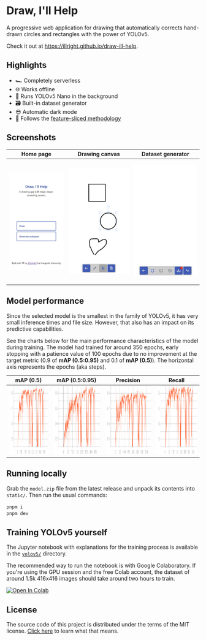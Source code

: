 # Draw, I'll Help

A progressive web application for drawing that automatically corrects hand-drawn circles and rectangles with the power of YOLOv5.

Check it out at <https://illright.github.io/draw-ill-help>.

## Highlights

- 🏎️ Completely serverless
- 🌐 Works offline
- 🧠 Runs YOLOv5 Nano in the background
- 🗃️ Built-in dataset generator
- 😎 Automatic dark mode
- 🍰 Follows the [feature-sliced methodology](https://feature-sliced.design/)

## Screenshots

<table>
<thead>
<th>Home page</th>
<th>Drawing canvas</th>
<th>Dataset generator</th>
</thead>
<tr>
<td>

![Home page](./.github/readme/home.jpg)

</td>
<td>

![Drawing page](./.github/readme/draw.jpg)

</td>
<td>

![Dataset page](./.github/readme/dataset.jpg)

</td>
</tr>
</table>

## Model performance

Since the selected model is the smallest in the family of YOLOv5, it has very small inference times and file size. However, that also has an impact on its predictive capabilities.

See the charts below for the main performance characteristics of the model during training. The model had trained for around 350 epochs, early stopping with a patience value of 100 epochs due to no improvement at the target metric (0.9 of **mAP (0.5:0.95)** and 0.1 of **mAP (0.5)**). The horizontal axis represents the epochs (aka steps).

<table>
<thead>
<th>mAP (0.5)</th>
<th>mAP (0.5:0.95)</th>
<th>Precision</th>
<th>Recall</th>
</thead>
<tr>
<td>

<picture>
  <source srcset="./.github/readme/metrics_mAP_0.5.svg" media="(prefers-color-scheme: dark)" />
  <img
    width="200"
    height="180"
    alt="Mean average precision graph, IoU threshold of 0.5. Starting low at 0.3, rising rapidly to 0.9 after 100 steps, staying around 0.93 until the end with a few sharp drops to almost 0.3 at 160, 195, 260 and 300 steps."
    src="./.github/readme/metrics_mAP_0.5_light.svg"
  />
</picture>

</td>
<td>

<picture>
  <source srcset="./.github/readme/metrics_mAP_0.5_0.95.svg" media="(prefers-color-scheme: dark)" />
  <img
    width="200"
    height="180"
    alt="Mean average precision graph, averaged across IoU thresholds from 0.5 to 0.95. Starting low at 0.1, rising almost linearly to 0.7 after 100 steps, peaking in 0.89 at step 250 with a few sharp drops to almost 0.1 at 160, 195, 260 and 300 steps."
    src="./.github/readme/metrics_mAP_0.5_0.95_light.svg"
  />
</picture>

</td>
<td>

<picture>
  <source srcset="./.github/readme/metrics_precision.svg" media="(prefers-color-scheme: dark)" />
  <img
    width="200"
    height="180"
    alt="Precision graph. Increasing sharply from 0.2 to 0.8 in 20 steps, peaking in 0.92 at step 250 with a few sharp drops at the same steps where mAP had dropped."
    src="./.github/readme/metrics_precision_light.svg"
  />
</picture>

</td>
<td>

<picture>
  <source srcset="./.github/readme/metrics_recall.svg" media="(prefers-color-scheme: dark)" />
  <img
    width="200"
    height="180"
    alt="Recall graph. Starting low at 0.2, rising almost rapidly to 0.9 after 50 steps, frequently approaching 1.0, first at step 105, with a few sharp drops at the same steps where mAP had dropped."
    src="./.github/readme/metrics_recall_light.svg"
  />
</picture>

</td>
</tr>
</table>

## Running locally

Grab the `model.zip` file from the latest release and unpack its contents into `static/`. Then run the usual commands:

```bash
pnpm i
pnpm dev
```

## Training YOLOv5 yourself

The Jupyter notebook with explanations for the training process is available in the [`yolov5/`](./yolov5) directory.

The recommended way to run the notebook is with Google Colaboratory. If you're using the GPU session and the free Colab account, the dataset of around 1.5k 416x416 images should take around two hours to train.

[![Open In Colab](https://colab.research.google.com/assets/colab-badge.svg)](https://colab.research.google.com/github/illright/draw-ill-help/blob/main/yolov5/training.ipynb)

## License

The source code of this project is distributed under the terms of the MIT license. [Click here](https://choosealicense.com/licenses/mit/) to learn what that means.

